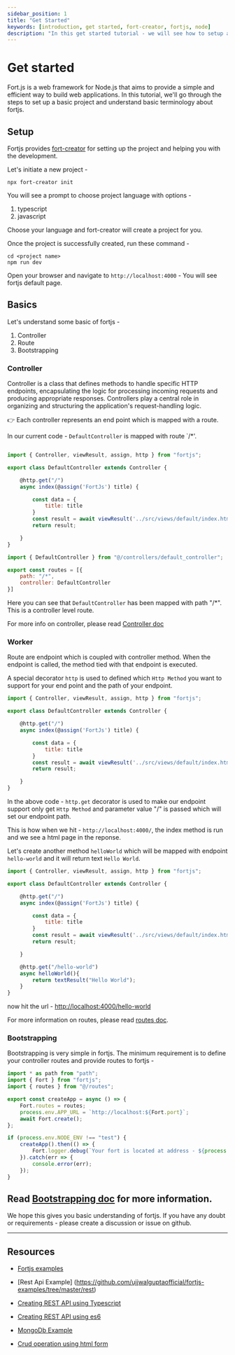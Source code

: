 ```yaml
---
sidebar_position: 1
title: "Get Started"
keywords: [introduction, get started, fort-creator, fortjs, node]
description: "In this get started tutorial - we will see how to setup a project and understand basic terminology about fortjs."
---
```


# Get started

Fort.js is a web framework for Node.js that aims to provide a simple and efficient way to build web applications. In this tutorial, we'll go through the steps to set up a basic project and understand basic terminology about fortjs.

## Setup

Fortjs provides [fort-creator](https://github.com/ujjwalguptaofficial/fort-creator) for setting up the project and helping you with the development.

Let's initiate a new project -

```
npx fort-creator init
```

You will see a prompt to choose project language with options - 

1. typescript
2. javascript

Choose your language and fort-creator will create a project for you.

Once the project is successfully created, run these command - 

```
cd <project name>
npm run dev
```

Open your browser and navigate to `http://localhost:4000` - You will see fortjs default page.

## Basics

Let's understand some basic of fortjs -

1. Controller
2. Route
3. Bootstrapping

### Controller

Controller is a class that defines methods to handle specific HTTP endpoints, encapsulating the logic for processing incoming requests and producing appropriate responses. Controllers play a central role in organizing and structuring the application's request-handling logic.

👉 Each controller represents an end point which is mapped with a route.

In our current code - `DefaultController` is mapped with route `/*'. 

```js title="src/controllers/default_controller"

import { Controller, viewResult, assign, http } from "fortjs";

export class DefaultController extends Controller {

    @http.get("/")
    async index(@assign('FortJs') title) {

        const data = {
            title: title
        }
        const result = await viewResult('../src/views/default/index.html', data);
        return result;

    }
}
```

```js title=src/routes
import { DefaultController } from "@/controllers/default_controller";

export const routes = [{
    path: "/*",
    controller: DefaultController
}]
```

Here you can see that `DefaultController` has been mapped with path "/*". This is a controller level route.

For more info on controller, please read [Controller doc](./controller.md)

### Worker

Route are endpoint which is coupled with controller method. When the endpoint is called, the method tied with that endpoint is executed.

A special decorator `http` is used to defined which `Http Method` you want to support for your end point and the path of your endpoint.

```js title="src/controllers/default_controller"
import { Controller, viewResult, assign, http } from "fortjs";

export class DefaultController extends Controller {

    @http.get("/")
    async index(@assign('FortJs') title) {

        const data = {
            title: title
        }
        const result = await viewResult('../src/views/default/index.html', data);
        return result;

    }
}
```

In the above code - `http.get` decorator is used to make our endpoint support only get `Http Method` and parameter value "/" is passed which will set our endpoint path. 

This is how when we hit - `http://localhost:4000/`, the index method is run and we see a html page in the reponse.

Let's create another method `helloWorld` which will be mapped with endpoint `hello-world` and it will return text `Hello World`.

```js title="src/controllers/default_controller"
import { Controller, viewResult, assign, http } from "fortjs";

export class DefaultController extends Controller {

    @http.get("/")
    async index(@assign('FortJs') title) {

        const data = {
            title: title
        }
        const result = await viewResult('../src/views/default/index.html', data);
        return result;

    }

    @http.get("/hello-world")
    async helloWorld(){
        return textResult("Hello World");
    }
}
```

now hit the url - [http://localhost:4000/hello-world](http://localhost:4000/hello-world)

For more information on routes, please read [routes doc](./route.md).

### Bootstrapping

Bootstrapping is very simple in fortjs. The minimum requirement is to define your controller routes and provide routes to fortjs - 

```js title="src/index"
import * as path from "path";
import { Fort } from "fortjs";
import { routes } from "@/routes";

export const createApp = async () => {
    Fort.routes = routes;
    process.env.APP_URL = `http://localhost:${Fort.port}`;
    await Fort.create();
};

if (process.env.NODE_ENV !== "test") {
    createApp().then(() => {
        Fort.logger.debug(`Your fort is located at address - ${process.env.APP_URL}`);
    }).catch(err => {
        console.error(err);
    });
}

```

Read [Bootstrapping doc](/docs/setup.md) for more information.
-----

We hope this gives you basic understanding of fortjs. If you have any doubt or requirements - please create a discussion or issue on github.

-----

## Resources

* [Fortjs examples](https://github.com/ujjwalguptaofficial/fortjs-examples)

* [Rest Api Example] (https://github.com/ujjwalguptaofficial/fortjs-examples/tree/master/rest)

* [Creating REST API using Typescript](https://medium.com/fortjs/rest-api-using-typescript-94004d9ae5e6)

* [Creating REST API using es6](https://medium.com/fortjs/rest-api-in-nodejs-using-es6-227765440b2b)

* [MongoDb Example](https://github.com/ujjwalguptaofficial/fortjs-examples/tree/master/mongodb)

* [Crud operation using html form](https://github.com/ujjwalguptaofficial/fortjs-examples/tree/master/crud)
